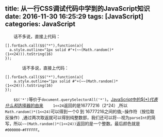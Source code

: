 title: 从一行CSS调试代码中学到的JavaScript知识
date: 2016-11-30 16:25:29
tags: [JavaScript]
categories: JavaScript 
---
&emsp;&emsp;话不多说，直接上代码：
```
[].forEach.call($$("*"),function(a){
  a.style.outline="1px solid #"+(~~(Math.random()*(1<<24))).toString(16)
});
```
&emsp;&emsp;&emsp;&emsp;话不多说，直接上代码：
```
[].forEach.call($$("*"),function(a){
    a.style.outline="1px solid #"+(~~(Math.random()*(1<<24))).toString(16)
});
```
&emsp;&emsp;`$$('*')`等价于`document.querySelectorAll('*')`。[JavaScript中的$$(*)代表什么和$选择器的由来](//ourjs.com/detail/54ab768a5695544119000007)
&emsp;&emsp;`1<<24`返回的是16777216（2^24）,所以`Math.random()*(1<<24)`可以得到一个0 到 16777216之间的值;`~`操作符（按位取反操作）,通过两次取返就可以得到纯整数部，我们还可以将`~~`视为`parseInt`的简写，所以`~~(Math.random()*(1<<24))`返回的是一个整数。最后颜色就是`#000000~#FFFFFF`。
